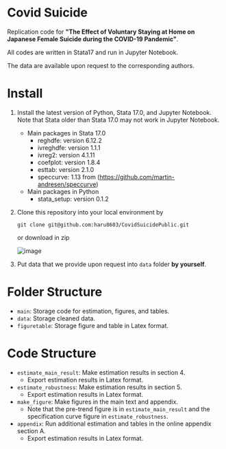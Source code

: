 # Covid Suicide
Replication code for **"The Effect of Voluntary Staying at Home on Japanese Female Suicide during the COVID-19 Pandemic"**. 

All codes are written in Stata17 and run in Jupyter Notebook. 

The data are available upon request to the corresponding authors.

# Install

1. Install the latest version of Python, Stata 17.0, and Jupyter Notebook. Note that Stata older than Stata 17.0 may not work in  Jupyter Notebook.
    - Main packages in Stata 17.0
        - reghdfe: version 6.12.2
        - ivreghdfe: version 1.1.1
        - ivreg2: version 4.1.11
        - coefplot: version 1.8.4
        - esttab: version 2.1.0
        - speccurve: 1.13 from (<a href="url">https://github.com/martin-andresen/speccurve</a>)
    - Main packages in Python
        - stata_setup: version 0.1.2
       
2. Clone this repository into your local environment by 

    ```git clone git@github.com:haru8603/CovidSuicidePublic.git```
    
   or download in zip
   
    ![image](https://user-images.githubusercontent.com/38587774/204181995-4ee83d06-7825-45e6-8340-4fb9c49e702c.png)

3. Put data that we provide upon request into ```data``` folder  **by yourself**.

# Folder Structure
- ```main```: Storage code for estimation, figures, and tables.
- ```data```: Storage cleaned data.
- ```figuretable```: Storage figure and table in Latex format.

# Code Structure
- ```estimate_main_result```: Make estimation results in section 4. 
  - Export estimation results in Latex format.
- ```estimate_robustness```: Make estimation results in section 5. 
  - Export estimation results in Latex format.
- ```make_figure```: Make figures in the main text and appendix.
  - Note that the pre-trend figure is in ```estimate_main_result``` and the specification curve figure in ```estimate_robustness```. 
- ```appendix```: Run additional estimation and tables in the online appendix section A. 
  - Export estimation results in Latex format.

